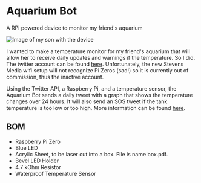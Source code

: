 # Aquarium Bot
A RPi powered device to monitor my friend's aquarium 

![Image of my son with the device](https://static.wixstatic.com/media/b6c492_c8d913bdd46f4f0b8f564870a7cf3da5~mv2_d_4032_3024_s_4_2.jpg/v1/fill/w_458,h_343,al_c,q_80,usm_0.66_1.00_0.01/77416181_475663866409673_198226640083563.webp)

I wanted to make a temperature monitor for my friend's aquarium that will allow her to receive daily updates and warnings if the temperature. So I did. The twitter account can be found [here](https://twitter.com/Soup19007731). Unfortunately, the new Stevens Media wifi setup will not recognize Pi Zeros (sad!) so it is currently out of commission, thus the inactive account.

Using the Twitter API, a Raspberry Pi, and a temperature sensor, the Aquarium Bot sends a daily tweet with a graph that shows the temperature changes over 24 hours. It will also send an SOS tweet if the tank temperature is too low or too high. More information can be found [here](https://mceldoon.wixsite.com/juliem/copy-of-poem-box-2).

## BOM
* Raspberry Pi Zero
* Blue LED
* Acrylic Sheet, to be laser cut into a box. File is name box.pdf.
* Bevel LED Holder 
* 4.7 kOhm Resistor
* Waterproof Temperature Sensor
